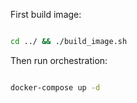 
First build image:

```bash

cd ../ && ./build_image.sh
```

Then run orchestration:

```bash

docker-compose up -d
```
